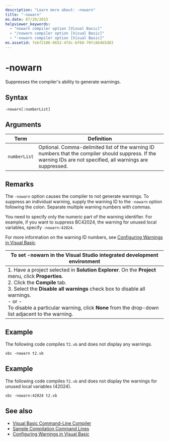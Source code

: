 ```yaml
---
description: "Learn more about: -nowarn"
title: "-nowarn"
ms.date: 07/20/2015
helpviewer_keywords: 
  - "nowarn compiler option [Visual Basic]"
  - "/nowarn compiler option [Visual Basic]"
  - "-nowarn compiler option [Visual Basic]"
ms.assetid: 7ebf2106-0652-4fdc-bf60-70fc86465d83
---
```

# -nowarn

Suppresses the compiler's ability to generate warnings.  
  
## Syntax  
  
```console  
-nowarn[:numberList]  
```  
  
## Arguments  
  
|Term|Definition|  
|---|---|  
|`numberList`|Optional. Comma-delimited list of the warning ID numbers that the compiler should suppress. If the warning IDs are not specified, all warnings are suppressed.|  
  
## Remarks  

 The `-nowarn` option causes the compiler to not generate warnings. To suppress an individual warning, supply the warning ID to the `-nowarn` option following the colon. Separate multiple warning numbers with commas.  
  
 You need to specify only the numeric part of the warning identifier. For example, if you want to suppress BC42024, the warning for unused local variables, specify `-nowarn:42024`.  
  
 For more information on the warning ID numbers, see [Configuring Warnings in Visual Basic](/visualstudio/ide/configuring-warnings-in-visual-basic).  
  
|To set -nowarn in the Visual Studio integrated development environment|  
|---|  
|1.  Have a project selected in **Solution Explorer**. On the **Project** menu, click **Properties**. <br />2.  Click the **Compile** tab.<br />3.  Select the **Disable all warnings** check box to disable all warnings.<br />     - or -<br />     To disable a particular warning, click **None** from the drop-down list adjacent to the warning.|  
  
## Example  

 The following code compiles `T2.vb` and does not display any warnings.  
  
```console
vbc -nowarn t2.vb  
```  
  
## Example  

 The following code compiles `T2.vb` and does not display the warnings for unused local variables (42024).  
  
```console
vbc -nowarn:42024 t2.vb  
```  
  
## See also

- [Visual Basic Command-Line Compiler](index.md)
- [Sample Compilation Command Lines](sample-compilation-command-lines.md)
- [Configuring Warnings in Visual Basic](/visualstudio/ide/configuring-warnings-in-visual-basic)
